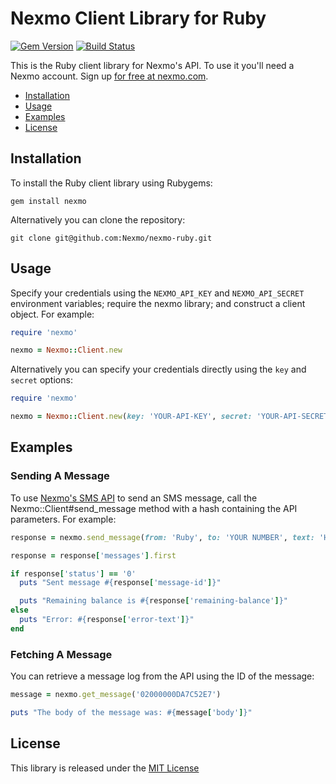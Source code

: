 Nexmo Client Library for Ruby
=============================

[![Gem Version](https://badge.fury.io/rb/nexmo.svg)](https://badge.fury.io/rb/nexmo) [![Build Status](https://api.travis-ci.org/Nexmo/nexmo-ruby.svg?branch=master)](https://travis-ci.org/Nexmo/nexmo-ruby)

This is the Ruby client library for Nexmo's API. To use it you'll
need a Nexmo account. Sign up [for free at nexmo.com][signup].

* [Installation](#installation)
* [Usage](#usage)
* [Examples](#examples)
* [License](#license)


Installation
------------

To install the Ruby client library using Rubygems:

    gem install nexmo

Alternatively you can clone the repository:

    git clone git@github.com:Nexmo/nexmo-ruby.git


Usage
-----

Specify your credentials using the `NEXMO_API_KEY` and `NEXMO_API_SECRET`
environment variables; require the nexmo library; and construct a client object.
For example:

```ruby
require 'nexmo'

nexmo = Nexmo::Client.new
```

Alternatively you can specify your credentials directly using the `key`
and `secret` options:

```ruby
require 'nexmo'

nexmo = Nexmo::Client.new(key: 'YOUR-API-KEY', secret: 'YOUR-API-SECRET')
```


Examples
--------

### Sending A Message

To use [Nexmo's SMS API][doc_sms] to send an SMS message, call the Nexmo::Client#send_message
method with a hash containing the API parameters. For example:

```ruby
response = nexmo.send_message(from: 'Ruby', to: 'YOUR NUMBER', text: 'Hello world')

response = response['messages'].first

if response['status'] == '0'
  puts "Sent message #{response['message-id']}"

  puts "Remaining balance is #{response['remaining-balance']}"
else
  puts "Error: #{response['error-text']}"
end
```

### Fetching A Message

You can retrieve a message log from the API using the ID of the message:

```ruby
message = nexmo.get_message('02000000DA7C52E7')

puts "The body of the message was: #{message['body']}"
```


License
-------

This library is released under the [MIT License][license]

[signup]: https://dashboard.nexmo.com/sign-up?utm_source=DEV_REL&utm_medium=github&utm_campaign=ruby-client-library
[doc_sms]: https://docs.nexmo.com/messaging/sms-api?utm_source=DEV_REL&utm_medium=github&utm_campaign=ruby-client-library
[license]: LICENSE.txt
